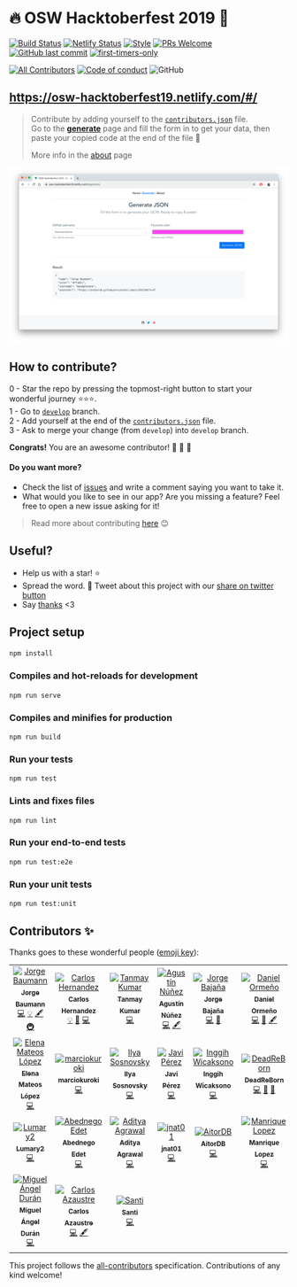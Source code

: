 # 🔥 OSW Hacktoberfest 2019 🎃

[![Build Status](https://action-badges.now.sh/OSWeekends/osw-hacktoberfest-2019?action=Node%20CI)](https://github.com/OSWeekends/osw-hacktoberfest-2019/actions)
[![Netlify Status](https://api.netlify.com/api/v1/badges/bb376a42-74ce-4038-ad1c-902a61c40550/deploy-status)](https://app.netlify.com/sites/osw-hacktoberfest19/deploys)
[![Style](https://img.shields.io/badge/code%20style-standard-brightgreen?style=flat-square)](https://img.shields.io/badge/code%20style-standard-brightgreen?style=flat-square)
[![PRs Welcome](https://img.shields.io/badge/PRs-welcome-brightgreen.svg?style=flat-square)](https://github.com/OSWeekends/osw-hacktoberfest-2019/pulls)
[![GitHub last commit](https://img.shields.io/github/last-commit/OSWeekends/osw-hacktoberfest-2019?style=flat-square)](https://github.com/OSWeekends/osw-hacktoberfest-2019/commits/master)
[![first-timers-only](https://img.shields.io/badge/first--timers--only-friendly-blue.svg?style=flat-square)](https://www.firsttimersonly.com/)

[![All Contributors](https://img.shields.io/badge/all_contributors-24-orange.svg?style=flat-square)](#contributors)
[![Code of conduct](https://img.shields.io/badge/code%20of-conduct-ff69b4.svg?style=flat-square)](https://github.com/OSWeekends/osw-hacktoberfest-2019/blob/master/CODE_OF_CONDUCT.md)
![GitHub](https://img.shields.io/github/license/OSWeekends/osw-hacktoberfest-2019?color=blue&style=flat-square)


## https://osw-hacktoberfest19.netlify.com/#/


> Contribute by adding yourself to the [`contributors.json`](https://github.com/OSWeekends/osw-hacktoberfest-2019/blob/develop/src/assets/contributors.json) file.  
> Go to the [__generate__](https://osw-hacktoberfest19.netlify.com/#/generate) page and fill the form in to get your data, then paste your copied code at the end of the file 🥳
>
> More info in the [about](https://osw-hacktoberfest19.netlify.com/#/generate) page

![image](./src/assets/generate.png)

## How to contribute?

0 - Star the repo by pressing the topmost-right button to start your wonderful journey ⭐️⭐️⭐️.  
1 - Go to [`develop`](https://github.com/OSWeekends/osw-hacktoberfest-2019/tree/develop) branch.  
2 - Add yourself at the end of the [`contributors.json`](https://github.com/OSWeekends/osw-hacktoberfest-2019/blob/develop/src/assets/contributors.json) file.  
3 - Ask to merge your change (from `develop`) into `develop` branch.  

__Congrats!__ You are an awesome contributor! 🎃 🎃 🎃

#### Do you want more?
- Check the list of [issues](https://github.com/OSWeekends/osw-hacktoberfest-2019/issues) and write a comment saying you want to take it.
- What would you like to see in our app? Are you missing a feature? Feel free to open a new issue asking for it!

> Read more about contributing [here](https://github.com/OSWeekends/osw-hacktoberfest-2019/blob/master/CONTRIBUTING.md) 😊


## Useful?

- Help us with a star! ⭐️ 
- Spread the word. 💙 Tweet about this project with our [share on twitter button](https://osw-hacktoberfest19.netlify.com/#/generate)
- Say [thanks](https://github.com/OSWeekends/osw-hacktoberfest-2019/issues/new?assignees=&labels=%3C3&template=say-thanks-.md&title=) <3

## Project setup
```
npm install
```

### Compiles and hot-reloads for development
```
npm run serve
```

### Compiles and minifies for production
```
npm run build
```

### Run your tests
```
npm run test
```

### Lints and fixes files
```
npm run lint
```

### Run your end-to-end tests
```
npm run test:e2e
```

### Run your unit tests
```
npm run test:unit
```


## Contributors ✨

Thanks goes to these wonderful people ([emoji key](https://allcontributors.org/docs/en/emoji-key)):

<!-- ALL-CONTRIBUTORS-LIST:START - Do not remove or modify this section -->
<!-- prettier-ignore -->
<table>
  <tr>
    <td align="center"><a href="https://twitter.com/baumannzone"><img src="https://avatars0.githubusercontent.com/u/5422102?v=4" width="100px;" alt="Jorge Baumann"/><br /><sub><b>Jorge Baumann</b></sub></a><br /><a href="https://github.com/OSWeekends/osw-hacktoberfest-2019/commits?author=baumannzone" title="Code">💻</a> <a href="#example-baumannzone" title="Examples">💡</a> <a href="#content-baumannzone" title="Content">🖋</a> <a href="#infra-baumannzone" title="Infrastructure (Hosting, Build-Tools, etc)">🚇</a></td>
    <td align="center"><a href="https://github.com/CodingCarlos"><img src="https://avatars3.githubusercontent.com/u/7394623?v=4" width="100px;" alt="Carlos Hernandez"/><br /><sub><b>Carlos Hernandez</b></sub></a><br /><a href="#example-CodingCarlos" title="Examples">💡</a> <a href="#ideas-CodingCarlos" title="Ideas, Planning, & Feedback">🤔</a> <a href="https://github.com/OSWeekends/osw-hacktoberfest-2019/commits?author=CodingCarlos" title="Code">💻</a></td>
    <td align="center"><a href="https://github.com/PseudoNerd"><img src="https://avatars3.githubusercontent.com/u/26699089?v=4" width="100px;" alt="Tanmay Kumar"/><br /><sub><b>Tanmay Kumar</b></sub></a><br /><a href="https://github.com/OSWeekends/osw-hacktoberfest-2019/commits?author=PseudoNerd" title="Code">💻</a></td>
    <td align="center"><a href="http://agusnez.github.io"><img src="https://avatars1.githubusercontent.com/u/15832553?v=4" width="100px;" alt="Agustín Núñez"/><br /><sub><b>Agustín Núñez</b></sub></a><br /><a href="https://github.com/OSWeekends/osw-hacktoberfest-2019/commits?author=Agusnez" title="Code">💻</a> <a href="#content-Agusnez" title="Content">🖋</a></td>
    <td align="center"><a href="https://github.com/jorge-bajana"><img src="https://avatars2.githubusercontent.com/u/47319388?v=4" width="100px;" alt="Jorge Bajaña"/><br /><sub><b>Jorge Bajaña</b></sub></a><br /><a href="https://github.com/OSWeekends/osw-hacktoberfest-2019/commits?author=jorge-bajana" title="Code">💻</a> <a href="https://github.com/OSWeekends/osw-hacktoberfest-2019/issues?q=author%3Ajorge-bajana" title="Bug reports">🐛</a></td>
    <td align="center"><a href="https://github.com/DanielOrmeno"><img src="https://avatars3.githubusercontent.com/u/7246206?v=4" width="100px;" alt="Daniel Ormeño"/><br /><sub><b>Daniel Ormeño</b></sub></a><br /><a href="https://github.com/OSWeekends/osw-hacktoberfest-2019/commits?author=DanielOrmeno" title="Code">💻</a> <a href="#ideas-DanielOrmeno" title="Ideas, Planning, & Feedback">🤔</a> <a href="#content-DanielOrmeno" title="Content">🖋</a></td>
    <td align="center"><a href="https://github.com/sergitxu"><img src="https://avatars3.githubusercontent.com/u/16776855?v=4" width="100px;" alt="Sergitxu"/><br /><sub><b>Sergitxu</b></sub></a><br /><a href="https://github.com/OSWeekends/osw-hacktoberfest-2019/commits?author=sergitxu" title="Code">💻</a></td>
  </tr>
  <tr>
    <td align="center"><a href="https://github.com/ElenaMLopez"><img src="https://avatars0.githubusercontent.com/u/27022503?v=4" width="100px;" alt="Elena Mateos López"/><br /><sub><b>Elena Mateos López</b></sub></a><br /><a href="https://github.com/OSWeekends/osw-hacktoberfest-2019/commits?author=ElenaMLopez" title="Code">💻</a></td>
    <td align="center"><a href="https://github.com/marciokuroki"><img src="https://avatars1.githubusercontent.com/u/13626200?v=4" width="100px;" alt="marciokuroki"/><br /><sub><b>marciokuroki</b></sub></a><br /><a href="https://github.com/OSWeekends/osw-hacktoberfest-2019/commits?author=marciokuroki" title="Code">💻</a></td>
    <td align="center"><a href="https://github.com/pashcovich"><img src="https://avatars3.githubusercontent.com/u/4571166?v=4" width="100px;" alt="Ilya Sosnovsky"/><br /><sub><b>Ilya Sosnovsky</b></sub></a><br /><a href="https://github.com/OSWeekends/osw-hacktoberfest-2019/commits?author=pashcovich" title="Code">💻</a></td>
    <td align="center"><a href="http://www.javiperezdepedro.com"><img src="https://avatars3.githubusercontent.com/u/662287?v=4" width="100px;" alt="Javi Pérez"/><br /><sub><b>Javi Pérez</b></sub></a><br /><a href="https://github.com/OSWeekends/osw-hacktoberfest-2019/commits?author=javimostoles" title="Code">💻</a></td>
    <td align="center"><a href="https://github.com/igihcksn"><img src="https://avatars2.githubusercontent.com/u/22608147?v=4" width="100px;" alt="Inggih Wicaksono"/><br /><sub><b>Inggih Wicaksono</b></sub></a><br /><a href="https://github.com/OSWeekends/osw-hacktoberfest-2019/commits?author=igihcksn" title="Code">💻</a></td>
    <td align="center"><a href="https://github.com/DeadReBorn"><img src="https://avatars2.githubusercontent.com/u/23313785?v=4" width="100px;" alt="DeadReBorn"/><br /><sub><b>DeadReBorn</b></sub></a><br /><a href="https://github.com/OSWeekends/osw-hacktoberfest-2019/commits?author=DeadReBorn" title="Code">💻</a> <a href="#business-DeadReBorn" title="Business development">💼</a> <a href="https://github.com/OSWeekends/osw-hacktoberfest-2019/issues?q=author%3ADeadReBorn" title="Bug reports">🐛</a></td>
    <td align="center"><a href="http://bloomod.com"><img src="https://avatars3.githubusercontent.com/u/1575830?v=4" width="100px;" alt="Sergio Morcuende"/><br /><sub><b>Sergio Morcuende</b></sub></a><br /><a href="https://github.com/OSWeekends/osw-hacktoberfest-2019/commits?author=smorcuend" title="Code">💻</a></td>
  </tr>
  <tr>
    <td align="center"><a href="https://github.com/Lumary2"><img src="https://avatars0.githubusercontent.com/u/46068592?v=4" width="100px;" alt="Lumary2"/><br /><sub><b>Lumary2</b></sub></a><br /><a href="https://github.com/OSWeekends/osw-hacktoberfest-2019/commits?author=Lumary2" title="Code">💻</a></td>
    <td align="center"><a href="http://nefilim.me"><img src="https://avatars0.githubusercontent.com/u/29050206?v=4" width="100px;" alt="Abednego Edet"/><br /><sub><b>Abednego Edet</b></sub></a><br /><a href="https://github.com/OSWeekends/osw-hacktoberfest-2019/commits?author=asapabedi" title="Code">💻</a></td>
    <td align="center"><a href="https://github.com/adiagr"><img src="https://avatars0.githubusercontent.com/u/21157331?v=4" width="100px;" alt="Aditya Agrawal"/><br /><sub><b>Aditya Agrawal</b></sub></a><br /><a href="https://github.com/OSWeekends/osw-hacktoberfest-2019/commits?author=adiagr" title="Code">💻</a></td>
    <td align="center"><a href="https://github.com/jnat01"><img src="https://avatars0.githubusercontent.com/u/26845642?v=4" width="100px;" alt="jnat01"/><br /><sub><b>jnat01</b></sub></a><br /><a href="https://github.com/OSWeekends/osw-hacktoberfest-2019/commits?author=jnat01" title="Code">💻</a></td>
    <td align="center"><a href="https://aitordb.com"><img src="https://avatars1.githubusercontent.com/u/6829526?v=4" width="100px;" alt="AitorDB"/><br /><sub><b>AitorDB</b></sub></a><br /><a href="https://github.com/OSWeekends/osw-hacktoberfest-2019/commits?author=AitorDB" title="Code">💻</a></td>
    <td align="center"><a href="http://jsmanrique.es"><img src="https://avatars0.githubusercontent.com/u/1178305?v=4" width="100px;" alt="Manrique Lopez"/><br /><sub><b>Manrique Lopez</b></sub></a><br /><a href="https://github.com/OSWeekends/osw-hacktoberfest-2019/commits?author=jsmanrique" title="Code">💻</a></td>
    <td align="center"><a href="https://github.com/mewcifur28"><img src="https://avatars3.githubusercontent.com/u/39668499?v=4" width="100px;" alt="Ishita Gambhir"/><br /><sub><b>Ishita Gambhir</b></sub></a><br /><a href="https://github.com/OSWeekends/osw-hacktoberfest-2019/commits?author=mewcifur28" title="Code">💻</a></td>
  </tr>
  <tr>
    <td align="center"><a href="https://midu.dev"><img src="https://avatars3.githubusercontent.com/u/1561955?v=4" width="100px;" alt="Miguel Ángel Durán"/><br /><sub><b>Miguel Ángel Durán</b></sub></a><br /><a href="https://github.com/OSWeekends/osw-hacktoberfest-2019/commits?author=midudev" title="Code">💻</a></td>
    <td align="center"><a href="https://carlosazaustre.es"><img src="https://avatars2.githubusercontent.com/u/650752?v=4" width="100px;" alt="Carlos Azaustre"/><br /><sub><b>Carlos Azaustre</b></sub></a><br /><a href="https://github.com/OSWeekends/osw-hacktoberfest-2019/commits?author=carlosazaustre" title="Code">💻</a> <a href="#content-carlosazaustre" title="Content">🖋</a></td>
    <td align="center"><a href="http://santiagomartin.dev"><img src="https://avatars2.githubusercontent.com/u/7255298?v=4" width="100px;" alt="Santi"/><br /><sub><b>Santi</b></sub></a><br /><a href="https://github.com/OSWeekends/osw-hacktoberfest-2019/commits?author=SantiMA10" title="Code">💻</a></td>
  </tr>
</table>

<!-- ALL-CONTRIBUTORS-LIST:END -->

This project follows the [all-contributors](https://github.com/all-contributors/all-contributors) specification. Contributions of any kind welcome!

